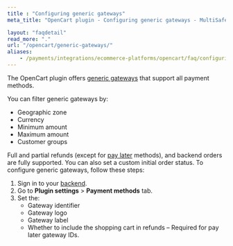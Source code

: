 ```yaml
---
title : "Configuring generic gateways"
meta_title: "OpenCart plugin - Configuring generic gateways - MultiSafepay Docs"

layout: "faqdetail"
read_more: "."
url: "/opencart/generic-gateways/"
aliases:
    - /payments/integrations/ecommerce-platforms/opencart/faq/configuring-generic-gateways/
---
```

The OpenCart plugin offers [generic gateways](/developer/generic-gateways/) that support all payment methods.  

You can filter generic gateways by:

- Geographic zone
- Currency
- Minimum amount
- Maximum amount
- Customer groups

Full and partial refunds (except for [pay later](/payment-methods/pay-later/) methods), and backend orders are fully supported. You can also set a custom initial order status.
To configure generic gateways, follow these steps:

1. Sign in to your [backend](/glossaries/multisafepay-glossary/#backend).
2. Go to **Plugin settings** > **Payment methods** tab.
3. Set the:  
    - Gateway identifier  
    - Gateway logo  
    - Gateway label  
    - Whether to include the shopping cart in refunds – Required for pay later gateway IDs.


